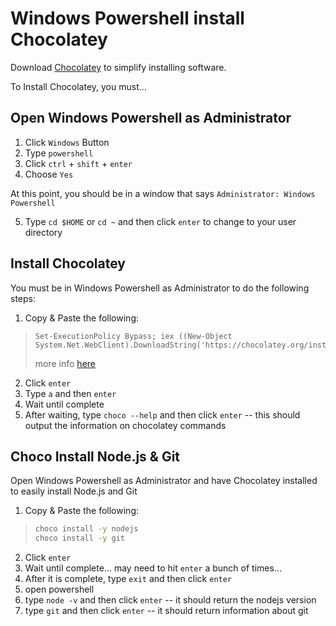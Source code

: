 # Windows Powershell install Chocolatey

Download [Chocolatey](https://chocolatey.org/) to simplify installing software.

To Install Chocolatey, you must...

## Open Windows Powershell as Administrator

1. Click `Windows` Button
2. Type `powershell`
3. Click `ctrl` + `shift` + `enter`
4. Choose `Yes`

At this point, you should be in a window that says `Administrator: Windows Powershell`

5. Type `cd $HOME` or `cd ~` and then click `enter` to change to your user directory

## Install Chocolatey

You must be in Windows Powershell as Administrator to do the following steps:

1. Copy & Paste the following: 
  > ```
  > Set-ExecutionPolicy Bypass; iex ((New-Object System.Net.WebClient).DownloadString('https://chocolatey.org/install.ps1'))
  > ```
  > more info [here](https://chocolatey.org/install#install-with-powershellexe)

2. Click `enter`
3. Type `a` and then `enter`
4. Wait until complete
5. After waiting, type `choco --help` and then click `enter` -- this should output the information on chocolatey commands

## Choco Install Node.js & Git

Open Windows Powershell as Administrator and have Chocolatey installed to easily install Node.js and Git

1. Copy & Paste the following:
  > ```bat
  > choco install -y nodejs
  > choco install -y git
  > ```
2. Click `enter`
3. Wait until complete... may need to hit `enter` a bunch of times...
4. After it is complete, type `exit` and then click `enter`
5. open powershell
6. type `node -v` and then click `enter` -- it should return the nodejs version
7. type `git` and then click `enter` -- it should return information about git
